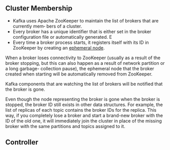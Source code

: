 ##  Cluster Membership

- Kafka uses Apache ZooKeeper to maintain the list of brokers that are currently mem‐ bers of a cluster. 
- Every broker has a unique identifier that is either set in the broker configuration file or automatically generated. E
- Every time a broker process starts, it registers itself with its ID in ZooKeeper by creating an [ephemeral node](https://zookeeper.apache.org/doc/r3.4.8/zookeeperProgrammers.html#Ephemeral+Nodes).

When a broker loses connectivity to ZooKeeper (usually as a result of the broker stopping, but this can also happen as a result of network partition or a long garbage- collection pause), the ephemeral node that the broker created when starting will be automatically removed from ZooKeeper. 

Kafka components that are watching the list of brokers will be notified that the broker is gone.

Even though the node representing the broker is gone when the broker is stopped, the broker ID still exists in other data structures. For example, the list of replicas of each topic  contains the broker IDs for the replica. This way, if you completely lose a broker and start a brand-new broker with the ID of the old one, it will immediately join the cluster in place of the missing broker with the same partitions and topics assigned to it.

## Controller



